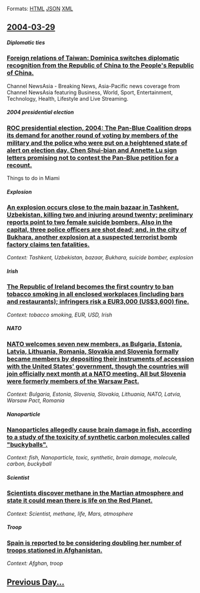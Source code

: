 
Formats: [HTML](2004/03/29/index.html)  [JSON](2004/03/29/index.json)  [XML](2004/03/29/index.xml)  

## [2004-03-29](/news/2004/03/29/index.md)

##### Diplomatic ties
### [ Foreign relations of Taiwan: Dominica switches diplomatic recognition from the Republic of China to the People's Republic of China. ](/news/2004/03/29/foreign-relations-of-taiwan-dominica-switches-diplomatic-recognition-from-the-republic-of-china-to-the-people-s-republic-of-china.md)
Channel NewsAsia - Breaking News, Asia-Pacific news coverage from Channel NewsAsia featuring Business, World, Sport, Entertainment, Technology, Health, Lifestyle and Live Streaming.

##### 2004 presidential election
### [ ROC presidential election, 2004: The Pan-Blue Coalition drops its demand for another round of voting by members of the military and the police who were put on a heightened state of alert on election day. Chen Shui-bian and Annette Lu sign letters promising not to contest the Pan-Blue petition for a recount.](/news/2004/03/29/roc-presidential-election-2004-the-pan-blue-coalition-drops-its-demand-for-another-round-of-voting-by-members-of-the-military-and-the-pol.md)
Things to do in Miami

##### Explosion
### [ An explosion occurs close to the main bazaar in Tashkent, Uzbekistan, killing two and injuring around twenty; preliminary reports point to two female suicide bombers. Also in the capital, three police officers are shot dead; and, in the city of Bukhara, another explosion at a suspected terrorist bomb factory claims ten fatalities. ](/news/2004/03/29/an-explosion-occurs-close-to-the-main-bazaar-in-tashkent-uzbekistan-killing-two-and-injuring-around-twenty-preliminary-reports-point-to.md)
_Context: Tashkent, Uzbekistan, bazaar, Bukhara, suicide bomber, explosion_

##### Irish
### [ The Republic of Ireland becomes the first country to ban tobacco smoking in all enclosed workplaces (including bars and restaurants); infringers risk a EUR3,000 (US$3,600) fine. ](/news/2004/03/29/the-republic-of-ireland-becomes-the-first-country-to-ban-tobacco-smoking-in-all-enclosed-workplaces-including-bars-and-restaurants-infri.md)
_Context: tobacco smoking, EUR, USD, Irish_

##### NATO
### [ NATO welcomes seven new members, as Bulgaria, Estonia, Latvia, Lithuania, Romania, Slovakia and Slovenia formally became members by depositing their instruments of accession with the United States' government, though the countries will join officially next month at a NATO meeting. All but Slovenia were formerly members of the Warsaw Pact. ](/news/2004/03/29/nato-welcomes-seven-new-members-as-bulgaria-estonia-latvia-lithuania-romania-slovakia-and-slovenia-formally-became-members-by-deposit.md)
_Context: Bulgaria, Estonia, Slovenia, Slovakia, Lithuania, NATO, Latvia, Warsaw Pact, Romania_

##### Nanoparticle
### [ Nanoparticles allegedly cause brain damage in fish, according to a study of the toxicity of synthetic carbon molecules called "buckyballs". ](/news/2004/03/29/nanoparticles-allegedly-cause-brain-damage-in-fish-according-to-a-study-of-the-toxicity-of-synthetic-carbon-molecules-called-buckyballs.md)
_Context: fish, Nanoparticle, toxic, synthetic, brain damage, molecule, carbon, buckyball_

##### Scientist
### [ Scientists discover methane in the Martian atmosphere and state it could mean there is life on the Red Planet. ](/news/2004/03/29/scientists-discover-methane-in-the-martian-atmosphere-and-state-it-could-mean-there-is-life-on-the-red-planet.md)
_Context: Scientist, methane, life, Mars, atmosphere_

##### Troop
### [ Spain is reported to be considering doubling her number of troops stationed in Afghanistan. ](/news/2004/03/29/spain-is-reported-to-be-considering-doubling-her-number-of-troops-stationed-in-afghanistan.md)
_Context: Afghan, troop_

## [Previous Day...](/news/2004/03/28/index.md)

